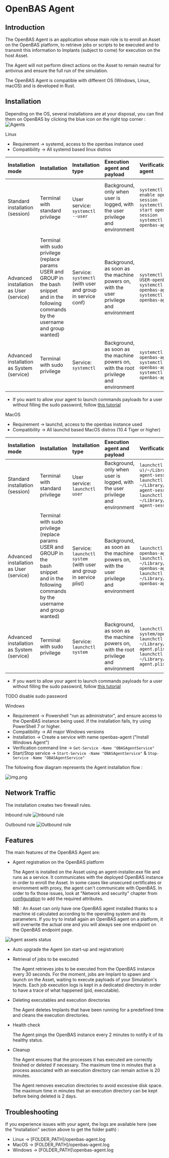 # OpenBAS Agent

## Introduction

The OpenBAS Agent is an application whose main role is to enroll an Asset on the OpenBAS platform,
to retrieve jobs or scripts to be executed and to transmit this information to Implants (subject to come)
for execution on the host Asset.

The Agent will not perform direct actions on the Asset to remain neutral for antivirus and ensure the full run of the simulation.

The OpenBAS Agent is compatible with different OS (Windows, Linux, macOS) and is developed in Rust.

## Installation

Depending on the OS, several installations are at your disposal, you can find them on OpenBAS by clicking the blue icon on the right top corner :
![Agents](../administration/assets/agents.png)

Linux

- Requirement → systemd, access to the openbas instance used
- Compatibility → All systemd based linux distros

| Installation mode                         | Installation                                                                                                                                        | Installation type                                          | Execution agent and payload                                                           | Verification/Start/Stop agent                                                                                                                        | Folder (and Antivirus exclusion) path | Uninstallation                                                                                                                                                                                               |
|:------------------------------------------|:----------------------------------------------------------------------------------------------------------------------------------------------------|:-----------------------------------------------------------|:--------------------------------------------------------------------------------------|:-----------------------------------------------------------------------------------------------------------------------------------------------------|:--------------------------------------|:-------------------------------------------------------------------------------------------------------------------------------------------------------------------------------------------------------------|
| Standard installation (session)           | Terminal with standard privilege                                                                                                                    | User service: `systemctl --user`                           | Background, only when user is logged, with the user privilege and environment         | `systemctl --user enable openbas-agent-session`<br/>`systemctl --user start openbas-agent-session`<br/>`systemctl --user stop openbas-agent-session` | $HOME/.local/openbas-agent-session    | `systemctl --user stop openbas-agent-session & systemctl --user disable openbas-agent-session & systemctl --user daemon-reload & systemctl --user reset-failed & rm -rf $HOME/.local/openbas-agent-session`  |
| Advanced installation as User (service)   | Terminal with sudo privilege (replace params USER and GROUP in the bash<br/>snippet and in the following commands by the username and group wanted) | Service: `systemctl` (with user and group in service conf) | Background, as soon as the machine powers on, with the user privilege and environment | `systemctl enable USER-openbas-agent`<br/>`systemctl start USER-openbas-agent`<br/>`systemctl stop USER-openbas-agent`                               | /opt/openbas-agent-service-USER       | `sudo systemctl stop USER-openbas-agent & sudo systemctl disable USER-openbas-agent & sudo systemctl daemon-reload & sudo systemctl reset-failed & sudo rm -rf /opt/openbas-agent-service-USER`              |                             
| Advanced installation as System (service) | Terminal with sudo privilege                                                                                                                        | Service: `systemctl`                                       | Background, as soon as the machine powers on, with the root privilege and environment | `systemctl enable openbas-agent`<br/>`systemctl start openbas-agent`<br/>`systemctl stop openbas-agent`                                              | /opt/openbas-agent                    | `sudo systemctl stop openbas-agent & sudo systemctl disable openbas-agent & sudo systemctl daemon-reload & sudo systemctl reset-failed & sudo rm -rf /opt/openbas-agent`                                     |

- If you want to allow your agent to launch commands payloads for a user without filling the sudo password, follow [this tutorial](https://gcore.com/learning/how-to-disable-password-for-sudo-command/)

MacOS

  - Requirement → launchd, access to the openbas instance used
  - Compatibility → All launchd based MacOS distros (10.4 Tiger or higher)

| Installation mode                         | Installation                                                                                                                                        | Installation type                                                  | Execution agent and payload                                                           | Verification/Start/Stop agent                                                                                                                                                                                                                                         | Folder (and Antivirus exclusion) path | Uninstallation                                                                             |
|:------------------------------------------|:----------------------------------------------------------------------------------------------------------------------------------------------------|:-------------------------------------------------------------------|:--------------------------------------------------------------------------------------|:----------------------------------------------------------------------------------------------------------------------------------------------------------------------------------------------------------------------------------------------------------------------|:--------------------------------------|:-------------------------------------------------------------------------------------------|
| Standard installation (session)           | Terminal with standard privilege                                                                                                                    | User service: `launchctl user`                                     | Background, only when user is logged, with the user privilege and environment         | `launchctl enable user/$(id -u)/~/Library/LaunchAgents/openbas-agent-session.plist`<br/>`launchctl bootstrap gui/$(id -u) ~/Library/LaunchAgents/openbas-agent-session.plist`<br/>`launchctl bootout gui/$(id -u) ~/Library/LaunchAgents/openbas-agent-session.plist` | $HOME/.local/openbas-agent-session    | `launchctl remove openbas-agent-session & sudo rm -rf $HOME/.local/openbas-agent-session`  |
| Advanced installation as User (service)   | Terminal with sudo privilege (replace params USER and GROUP in the<br/>bash snippet and in the following commands by the username and group wanted) | Service: `launchctl system` (with user and group in service plist) | Background, as soon as the machine powers on, with the user privilege and environment | `launchctl enable system/USER-openbas-agent`<br/>`launchctl bootstrap system/ ~/Library/LaunchDaemons/USER-openbas-agent.plist`<br/>`launchctl bootout system/ ~/Library/LaunchDaemons/USER-openbas-agent.plist`                                                      | /opt/openbas-agent-service-USER       | `sudo launchctl remove USER-openbas-agent & sudo rm -rf /opt/openbas-agent-service-USER`   |                             
| Advanced installation as System (service) | Terminal with sudo privilege                                                                                                                        | Service: `launchctl system`                                        | Background, as soon as the machine powers on, with the root privilege and environment | `launchctl enable system/openbas.agent`<br/>`launchctl bootstrap system/ ~/Library/LaunchDaemons/openbas-agent.plist`<br/>`launchctl bootout system/ ~/Library/LaunchDaemons/openbas-agent.plist`                                                                     | /opt/openbas-agent                    | `sudo launchctl remove openbas-agent & sudo rm -rf /opt/openbas-agent`                     |

- If you want to allow your agent to launch commands payloads for a user without filling the sudo password, follow [this tutorial](https://gcore.com/learning/how-to-disable-password-for-sudo-command/)

TODO disable sudo password

Windows

  - Requirement → Powershell "run as administrator", and ensure access to the OpenBAS instance being used. If the installation fails, try using PowerShell 7 or higher.
  - Compatibility → All major Windows versions
  - Installation → Create a service with name openbas-agent ("Install Windows Agent")
  - Verification command line → `Get-Service -Name "OBASAgentService"`
  - Start/Stop service → `Start-Service -Name "OBASAgentService"` & `Stop-Service -Name "OBASAgentService"`

The following flow diagram represents the Agent installation flow :

![img.png](../administration/assets/agent_installation_flow_diagram.png)

## Network Traffic

The installation creates two firewall rules.

Inbound rule
![Inbound rule](../administration/assets/inbound-rule.png)

Outbound rule
![Outbound rule](../administration/assets/outbound-rule.png)

## Features

The main features of the OpenBAS Agent are:

- Agent registration on the OpenBAS platform

  The Agent is installed on the Asset using an agent-installer.exe file and runs as a service.
  It communicates with the deployed OpenBAS instance in order to enroll the Asset. In some cases
  like unsecured certificates or environment with proxy, the agent can't communicate with OpenBAS.
  In order to fix those issues, look at "Network and security" chapter from [configuration](https://docs.openbas.io/latest/deployment/configuration)
  to add the required attributes.

  NB : An Asset can only have one OpenBAS agent installed thanks to a machine id calculated according
  to the operating system and its parameters. If you try to install again an OpenBAS agent on a platform, it will
  overwrite the actual one and you will always see one endpoint on the OpenBAS endpoint page.

![Agent assets status](../administration/assets/agent_assets_status.png)

- Auto upgrade the Agent (on start-up and registration)

- Retrieval of jobs to be executed

  The Agent retrieves jobs to be executed from the OpenBAS instance every 30 seconds.
  For the moment, jobs are Implant to spawn and launch on the Asset, waiting to execute payloads of your Simulation's Injects.
  Each job execution logs is kept in a dedicated directory in order to have a trace of what happened (pid, executable).

- Deleting executables and execution directories

  The Agent deletes Implants that have been running for a predefined time and cleans the execution directories.

- Health check

  The Agent pings the OpenBAS instance every 2 minutes to notify it of its healthy status.

- Cleanup

  The Agent ensures that the processes it has executed are correctly finished or deleted if necessary. 
  The maximum time in minutes that a process associated with an execution directory can remain active is 20 minutes.

  The Agent removes execution directories to avoid excessive disk space. 
  The maximum time in minutes that an execution directory can be kept before being deleted is 2 days.

## Troubleshooting

If you experience issues with your agent, the logs are available here (see the "Installation" section above to get the folder path) :

- Linux -> [FOLDER_PATH]/openbas-agent.log
- MacOS -> [FOLDER_PATH]/openbas-agent.log
- Windows -> [FOLDER_PATH]\openbas-agent.log

